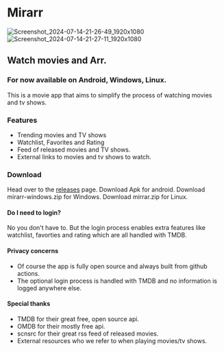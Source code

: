 # Mirarr

![Screenshot_2024-07-14-21-26-49_1920x1080](https://github.com/user-attachments/assets/1a54e640-0972-4fd7-87d2-29eb8780b80e)
![Screenshot_2024-07-14-21-27-11_1920x1080](https://github.com/user-attachments/assets/b9850d12-3c41-4e03-9228-939b3877324a)

## Watch movies and Arr.

### For now available on Android, Windows, Linux.

This is a movie app that aims to simplify the process of watching movies and tv shows.

### Features
- Trending movies and TV shows
- Watchlist, Favorites and Rating
- Feed of released movies and TV shows.
- External links to movies and tv shows to watch.

### Download
Head over to the [releases](https://github.com/mirarr-app/mirarr/releases) page.
Download Apk for android.
Download mirarr-windows.zip for Windows.
Download mirrar.zip for Linux.

#### Do I need to login?
No you don't have to. But the login process enables extra features like watchlist, favorties and rating which are all handled with TMDB.


#### Privacy concerns
- Of course the app is fully open source and always built from github actions.
- The optional login process is handled with TMDB and no information is logged anywhere else.


#### Special thanks
- TMDB for their great free, open source api.
- OMDB for their mostly free api.
- scnsrc for their great rss feed of released movies. 
- External resources who we refer to when playing movies/tv shows.
